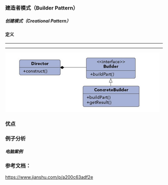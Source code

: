### 建造者模式（Builder Pattern）

##### 创建模式（Creational Pattern）

#### 定义

******

******


![Builder Pattern UML](https://github.com/nox60/go-design-pattern/blob/master/images/builder_pattern.png)


### 优点

### 例子分析

##### 电脑案例


### 参考文档：

https://www.jianshu.com/p/a200c63adf2e